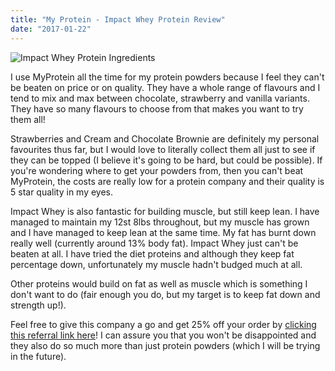 ```yaml
---
title: "My Protein - Impact Whey Protein Review"
date: "2017-01-22"
---
```


![Impact Whey Protein Ingredients](https://www.barbellsandbeards.com/wp-content/uploads/2015/12/MyProtein-Impact-Whey-Amino-Acids.jpg)

I use MyProtein all the time for my protein powders because I feel they can't be beaten on price or on quality. They have a whole range of flavours and I tend to mix and max between chocolate, strawberry and vanilla variants. They have so many flavours to choose from that makes you want to try them all!

Strawberries and Cream and Chocolate Brownie are definitely my personal favourites thus far, but I would love to literally collect them all just to see if they can be topped (I believe it's going to be hard, but could be possible). If you're wondering where to get your powders from, then you can't beat MyProtein, the costs are really low for a protein company and their quality is 5 star quality in my eyes.

Impact Whey is also fantastic for building muscle, but still keep lean. I have managed to maintain my 12st 8lbs throughout, but my muscle has grown and I have managed to keep lean at the same time. My fat has burnt down really well (currently around 13% body fat). Impact Whey just can't be beaten at all. I have tried the diet proteins and although they keep fat percentage down, unfortunately my muscle hadn't budged much at all.

Other proteins would build on fat as well as muscle which is something I don't want to do (fair enough you do, but my target is to keep fat down and strength up!).

Feel free to give this company a go and get 25% off your order by [clicking this referral link here](https://www.myprotein.com/referrals.list?applyCode=MICHAEL-RLQO&li)! I can assure you that you won't be disappointed and they also do so much more than just protein powders (which I will be trying in the future).
